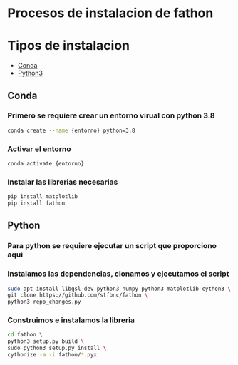# Procesos de instalacion de fathon

# Tipos de instalacion

- [Conda](#Conda)
- [Python3](#Python)

## Conda

### Primero se requiere crear un entorno virual con python 3.8
```bash
conda create --name {entorno} python=3.8
```

### Activar el entorno

```bash
conda activate {entorno}
```

### Instalar las librerias necesarias

```bash
pip install matplotlib
pip install fathon
```

## Python

### Para python se requiere ejecutar un script que proporciono aqui

### Instalamos las dependencias, clonamos y ejecutamos el script

```bash
sudo apt install libgsl-dev python3-numpy python3-matplotlib cython3 \
git clone https://github.com/stfbnc/fathon \
python3 repo_changes.py
```

### Construimos e instalamos la libreria

```bash
cd fathon \
python3 setup.py build \
sudo python3 setup.py install \
cythonize -a -i fathon/*.pyx
```

